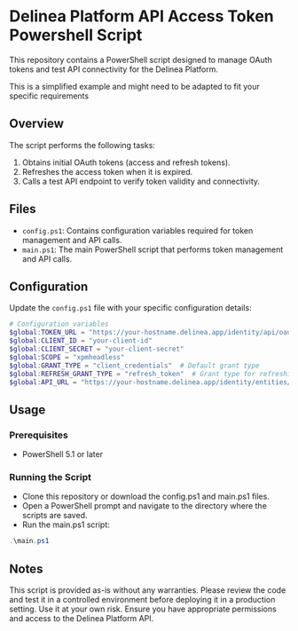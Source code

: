 
# Delinea Platform API Access Token Powershell Script

This repository contains a PowerShell script designed to manage OAuth tokens and test API connectivity for the Delinea Platform.

This is a simplified example and might need to be adapted to fit your specific requirements

## Overview

The script performs the following tasks:
1. Obtains initial OAuth tokens (access and refresh tokens).
2. Refreshes the access token when it is expired.
3. Calls a test API endpoint to verify token validity and connectivity.

## Files

- `config.ps1`: Contains configuration variables required for token management and API calls.
- `main.ps1`: The main PowerShell script that performs token management and API calls.

## Configuration

Update the `config.ps1` file with your specific configuration details:

```powershell
# Configuration variables
$global:TOKEN_URL = "https://your-hostname.delinea.app/identity/api/oauth2/token/xpmplatform"
$global:CLIENT_ID = "your-client-id"
$global:CLIENT_SECRET = "your-client-secret"
$global:SCOPE = "xpmheadless"  
$global:GRANT_TYPE = "client_credentials"  # Default grant type
$global:REFRESH_GRANT_TYPE = "refresh_token"  # Grant type for refreshing the token
$global:API_URL = "https://your-hostname.delinea.app/identity/entities/xpmusers?detail=true"  # Test API endpoint
```

## Usage


### Prerequisites
- PowerShell 5.1 or later

### Running the Script

- Clone this repository or download the config.ps1 and main.ps1 files.
- Open a PowerShell prompt and navigate to the directory where the scripts are saved.
- Run the main.ps1 script:

```powershell
.\main.ps1
```



## Notes
This script is provided as-is without any warranties. Please review the code and test it in a controlled environment before deploying it in a production setting. Use it at your own risk.
Ensure you have appropriate permissions and access to the Delinea Platform API.
